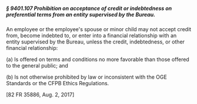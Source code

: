 ##### § 9401.107 Prohibition on acceptance of credit or indebtedness on preferential terms from an entity supervised by the Bureau. #####

An employee or the employee's spouse or minor child may not accept credit from, become indebted to, or enter into a financial relationship with an entity supervised by the Bureau, unless the credit, indebtedness, or other financial relationship:

(a) Is offered on terms and conditions no more favorable than those offered to the general public; and

(b) Is not otherwise prohibited by law or inconsistent with the OGE Standards or the CFPB Ethics Regulations.

[82 FR 35886, Aug. 2, 2017]